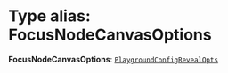 # Type alias: FocusNodeCanvasOptions

**FocusNodeCanvasOptions**: [`PlaygroundConfigRevealOpts`](/en/auto-docs/editor/interfaces/PlaygroundConfigRevealOpts.md)
